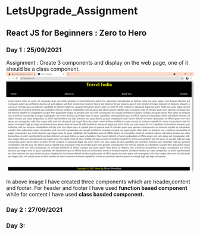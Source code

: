 # LetsUpgrade_Assignment
## React JS for Beginners : Zero to Hero

### Day 1 : 25/09/2021 
Assignment :
Create 3 components and display on the web page, one of it should be a class component.
<img src="https://github.com/DhruviSherathiya/LetsUpgrade_Assignment/blob/main/Day1/public/result.PNG">

In above image I have created three components which are header,content and footer. For header and footer I have used **function based component** while for content I have used **class basded component.**


### Day 2 : 27/09/2021
### Day 3: 

